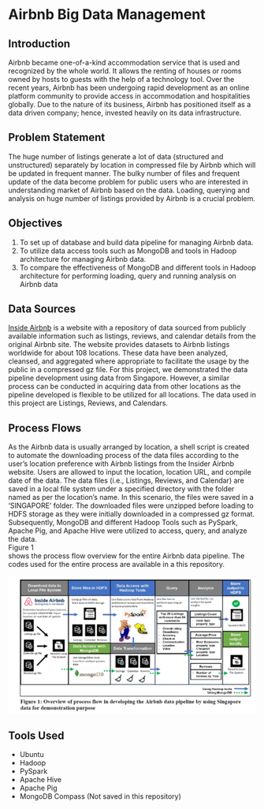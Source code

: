 # Airbnb Big Data Management

## Introduction
Airbnb became one-of-a-kind accommodation service that is used and recognized by the whole world. It allows the renting of houses or rooms owned by hosts to guests with the help of a technology tool. Over the recent years, Airbnb has been undergoing rapid development as an online platform community to provide access in accommodation and hospitalities globally. Due to the nature of its business, Airbnb has positioned itself as a data driven company; hence, invested heavily on its data infrastructure. 

## Problem Statement
The huge number of listings generate a lot of data (structured and unstructured) separately by location in compressed file by Airbnb which will be updated in frequent manner. The bulky number of files and frequent update of the data become problem for public users who are interested in understanding market of Airbnb based on the data. Loading, querying and analysis on huge number of listings provided by Airbnb is a crucial problem. 

## Objectives 
1. To set up of database and build data pipeline for managing Airbnb data. 
2. To utilize data access tools such as MongoDB and tools in Hadoop architecture for managing Airbnb data.
3. To compare the effectiveness of MongoDB and different tools in Hadoop architecture for performing loading, query and running analysis on Airbnb data

## Data Sources
[Inside Airbnb](http://insideairbnb.com/get-the-data.html) is a website with a repository of data sourced from publicly available information such as listings, reviews, and calendar details from the original Airbnb site. The website provides datasets to Airbnb listings worldwide for about 108 locations. These data have been analyzed, cleansed, and aggregated where appropriate to facilitate the usage by the public in a compressed gz file. For this project, we demonstrated the data pipeline development using data from Singapore. However, a similar process can be conducted in acquiring data from other locations as the pipeline developed is flexible to be utilized for all locations. The data used in this project are Listings, Reviews, and Calendars. 

## Process Flows
As the Airbnb data is usually arranged by location, a shell script is created to automate the downloading process of the data files according to the user’s location preference with Airbnb listings from the Insider Airbnb website. Users are allowed to input the location, location URL, and compile date of the data. The data files (i.e., Listings, Reviews, and Calendar) are saved in a local file system under a specified directory with the folder named as per the location’s name. In this scenario, the files were saved in a ‘SINGAPORE’ folder. The downloaded files were unzipped before loading to HDFS storage as they were initially downloaded in a compressed gz format. Subsequently, MongoDB and different Hadoop Tools such as PySpark, Apache Pig, and Apache Hive were utilized to access, query, and analyze the data. <br>Figure 1</br> shows the process flow overview for the entire Airbnb data pipeline. The codes used for the entire process are available in a this repository.

![](<!Image/Figure1.PNG>)



## Tools Used
- Ubuntu 
- Hadoop
- PySpark
- Apache Hive
- Apache Pig
- MongoDB Compass (Not saved in this repository)



